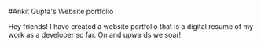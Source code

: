 #Ankit Gupta's Website portfolio

Hey friends! I have created a website portfolio that is a digital resume of my work as a developer so far. On and upwards we soar!
